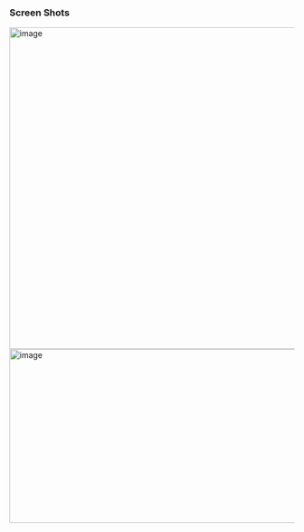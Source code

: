 ### Screen Shots
<img width="1232" height="568" alt="image" src="https://github.com/user-attachments/assets/d4b21642-66f3-4ec8-ad1f-756e9145b7c5" />
<img width="1219" height="307" alt="image" src="https://github.com/user-attachments/assets/7545bccf-acfe-45c8-8ef0-e54c3da62857" />
